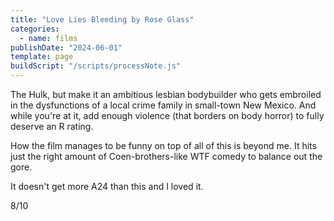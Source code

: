 ```yaml
---
title: "Love Lies Bleeding by Rose Glass"
categories:
  - name: films
publishDate: "2024-06-01"
template: page
buildScript: "/scripts/processNote.js"
---
```


The Hulk, but make it an ambitious lesbian bodybuilder who gets embroiled in the dysfunctions of a local crime family in small-town New Mexico. And while you're at it, add enough violence (that borders on body horror) to fully deserve an R rating.

How the film manages to be funny on top of all of this is beyond me. It hits just the right amount of Coen-brothers-like WTF comedy to balance out the gore.

It doesn't get more A24 than this and I loved it.

8/10
